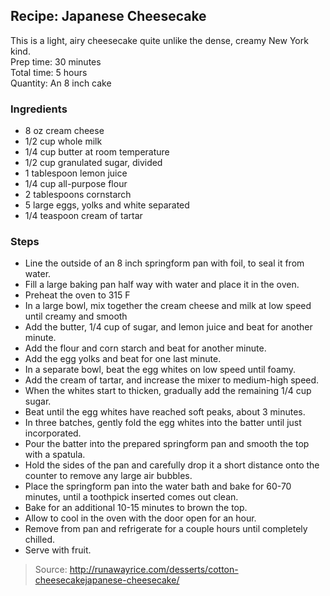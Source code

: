 ## Recipe: Japanese Cheesecake
This is a light, airy cheesecake quite unlike the dense, creamy New York kind.  
Prep time: 30 minutes  
Total time: 5 hours  
Quantity: An 8 inch cake  

### Ingredients
 - 8 oz cream cheese
 - 1/2 cup whole milk
 - 1/4 cup butter at room temperature
 - 1/2 cup granulated sugar, divided
 - 1 tablespoon lemon juice
 - 1/4 cup all-purpose flour
 - 2 tablespoons cornstarch
 - 5 large eggs, yolks and white separated
 - 1/4 teaspoon cream of tartar

### Steps
 - Line the outside of an 8 inch springform pan with foil, to seal it from water.
 - Fill a large baking pan half way with water and place it in the oven.
 - Preheat the oven to 315 F
 - In a large bowl, mix together the cream cheese and milk at low speed until creamy and smooth
 - Add the butter, 1/4 cup of sugar, and lemon juice and beat for another minute.
 - Add the flour and corn starch and beat for another minute.
 - Add the egg yolks and beat for one last minute.
 - In a separate bowl, beat the egg whites on low speed until foamy.
 - Add the cream of tartar, and increase the mixer to medium-high speed.
 - When the whites start to thicken, gradually add the remaining 1/4 cup sugar.
 - Beat until the egg whites have reached soft peaks, about 3 minutes.
 - In three batches, gently fold the egg whites into the batter until just incorporated.
 - Pour the batter into the prepared springform pan and smooth the top with a spatula.
 - Hold the sides of the pan and carefully drop it a short distance onto the counter to remove any large air bubbles.
 - Place the springform pan into the water bath and bake for 60-70 minutes, until a toothpick inserted comes out clean.
 - Bake for an additional 10-15 minutes to brown the top.
 - Allow to cool in the oven with the door open for an hour.
 - Remove from pan and refrigerate for a couple hours until completely chilled.
 - Serve with fruit.

> Source: http://runawayrice.com/desserts/cotton-cheesecakejapanese-cheesecake/
